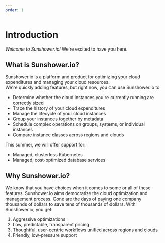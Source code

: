 ```yaml
---
order: 1
---
```


# Introduction

_Welcome to Sunshower.io!_  We're excited to have you here.

## What is Sunshower.io?

Sunshower.io is a platform and product for optimizing your cloud expenditures and managing your cloud resources.  
We're quickly adding features, but right now, you can use Sunshower.io to

- Determine whether the cloud instances you're currently running are correctly sized
- Trace the history of your cloud expenditures
- Manage the lifecycle of your cloud instances
- Group your instances together by metadata <Badge text="incubating" />
- Schedule complex operations on groups, systems, or individual instances <Badge text="incubating" />
- Compare instance classes across regions and clouds <Badge text="incubating" />

This summer, we will offer support for:

- Managed, clusterless Kubernetes
- Managed, cost-optimized database services


## Why Sunshower.io?

We know that you have choices when it comes to some or all of these features.  Sunshower.io aims democratize the cloud
optimization and management process. Gone are the days of paying one company thousands of dollars to save tens of thousands of
dollars.  With Sunshower.io, you get:

1. Aggressive optimizations
1. Low, predictable, transparent pricing
1. Thoughtful, user-centric workflows unified across regions and clouds
1. Friendly, low-pressure support




